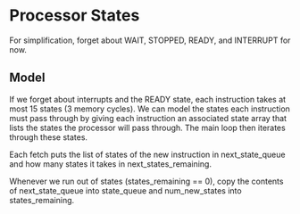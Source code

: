 # Processor States

For simplification, forget about WAIT, STOPPED, READY, and INTERRUPT for now.

## Model

If we forget about interrupts and the READY state, each instruction takes at most 15 states (3 memory cycles). We can model the states each instruction must pass through by giving each instruction an associated state array that lists the states the processor will pass through. The main loop then iterates through these states.

Each fetch puts the list of states of the new instruction in next_state_queue and how many states it takes in next_states_remaining.

Whenever we run out of states (states_remaining == 0), copy the contents of next_state_queue into state_queue and num_new_states into states_remaining.